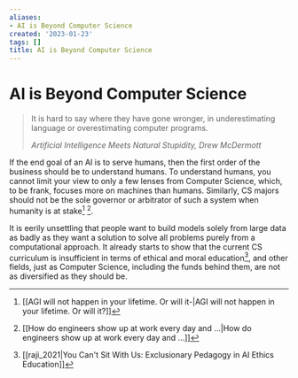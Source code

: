 ```yaml
---
aliases:
- AI is Beyond Computer Science
created: '2023-01-23'
tags: []
title: AI is Beyond Computer Science
---
```


# AI is Beyond Computer Science

> It is hard to say where they have gone wronger, in underestimating language or overestimating computer programs.
>
> <cite>Artificial Intelligence Meets Natural Stupidity, Drew McDermott</cite>

If the end goal of an AI is to serve humans, then the first order of the business should be to understand humans. To understand humans, you cannot limit your view to only a few lenses from Computer Science, which, to be frank, focuses more on machines than humans. Similarly, CS majors should not be the sole governor or arbitrator of such a system when humanity is at stake[^1] [^2].

It is eerily unsettling that people want to build models solely from large data as badly as they want a solution to solve all problems purely from a computational approach. It already starts to show that the current CS curriculum is insufficient in terms of ethical and moral education[^3], and other fields, just as Computer Science, including the funds behind them, are not as diversified as they should be.

[^1]: [[AGI will not happen in your lifetime. Or will it-|AGI will not happen in your lifetime. Or will it?]]
[^2]: [[How do engineers show up at work every day and ...|How do engineers show up at work every day and ...]]
[^3]: [[raji_2021|You Can't Sit With Us: Exclusionary Pedagogy in AI Ethics Education]]